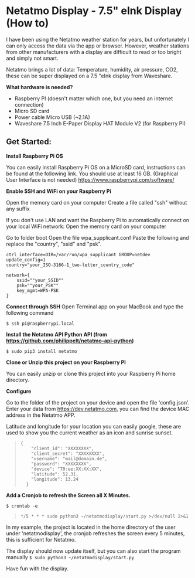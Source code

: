 
# Netatmo Display - 7.5" eInk Display (How to)

I have been using the Netatmo weather station for years, but unfortunately I can only access the data via the app or browser. However, weather stations from other manufacturers with a display are difficult to read or too bright and simply not smart. 

Netatmo brings a lot of data: Temperature, humidity, air pressure, CO2, these can be super displayed on a 7.5 "eInk display from Waveshare. 

**What hardware is needed?**
- Raspberry PI (doesn't matter which one, but you need an internet connection)
- Micro SD card 
- Power cable Micro USB (~2.1A)
- Waveshare 7.5 Inch E-Paper Display HAT Module V2 (for Raspberry PI)

## Get Started:
**Install Raspberry Pi OS** 

You can easily install Raspberry Pi OS on a MicroSD card, instructions can be found at the following link. You should use at least 16 GB. (Graphical User Interface is not needed)
https://www.raspberrypi.com/software/

**Enable SSH and WiFi on your Raspberry Pi**

Open the memory card on your computer 
Create a file called "ssh" without any suffix


If you don't use LAN and want the Raspberry Pi to automatically connect on your local WiFi network:
Open the memory card on your computer

Go to folder boot Open the file wpa_supplicant.conf Paste the following and replace the "country", "ssid" and "psk".

    ctrl_interface=DIR=/var/run/wpa_supplicant GROUP=netdev
    update_config=1
    country="your_ISO-3166-1_two-letter_country_code"
    
    network={
        ssid=""your_SSID""
        psk=""your_PSK""
        key_mgmt=WPA-PSK
    }

**Connect through SSH**
Open Terminal app on your MacBook and type the following command

    $ ssh pi@raspberrypi.local


**Install the Netatmo API Python API (from https://github.com/philippelt/netatmo-api-python)**

    $ sudo pip3 install netatmo



**Clone or Unzip this project on your Raspberry PI**

You can easily unzip or clone this project into your Raspberry Pi home directory.

**Configure**

Go to the folder of the project on your device and open the file 'config.json'.
Enter your data from https://dev.netatmo.com, you can find the device MAC address in the Netatmo APP.

Latitude and longitude for your location you can easily google, these are used to show you the current weather as an icon and sunrise sunset. 

>     {
>         "client_id": "XXXXXXXX",
>         "client_secret": "XXXXXXXX",
>         "username": "mail@domain.de",
>         "password": "XXXXXXXX",
>         "device": "70:ee:XX:XX:XX",
>         "latitude": 52.31,
>         "longitude": 13.24
>       }

**Add a Cronjob to refresh the Screen all X Minutes.**

    $ crontab -e

>     */5 * * * sudo python3 ~/netatmodisplay/start.py >/dev/null 2>&1

In my example, the project is located in the home directory of the user under 'netatmodisplay', the cronjob refreshes the screen every 5 minutes, this is sufficient for Netatmo. 

The display should now update itself, but you can also start the program manually `$ sudo python3 ~/netatmodisplay/start.py`

Have fun with the display.
